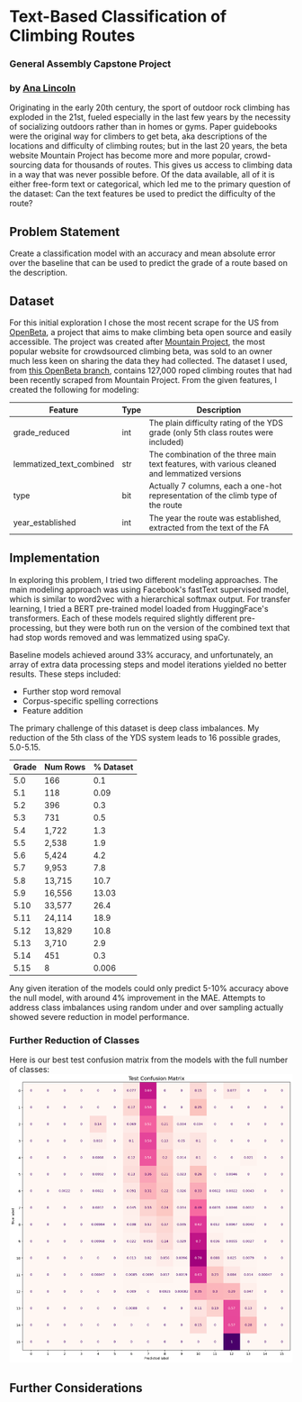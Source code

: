 # Text-Based Classification of Climbing Routes
### General Assembly Capstone Project 
### by [Ana Lincoln](https://www.linkedin.com/in/ana-lincoln/)
Originating in the early 20th century, the sport of outdoor rock climbing has exploded in the 21st, fueled especially in the last few years by the necessity of socializing outdoors rather than in homes or gyms. Paper guidebooks were the original way for climbers to get beta, aka descriptions of the locations and difficulty of climbing routes; but in the last 20 years, the beta website Mountain Project has become more and more popular, crowd-sourcing data for thousands of routes. This gives us access to climbing data in a way that was never possible before. Of the data available, all of it is either free-form text or categorical, which led me to the primary question of the dataset: Can the text features be used to predict the difficulty of the route? 

## Problem Statement
Create a classification model with an accuracy and mean absolute error over the baseline that can be used to predict the grade of a route based on the description.

## Dataset
For this initial exploration I chose the most recent scrape for the US from [OpenBeta](https://openbeta.io/), a project that aims to make climbing beta open source and easily accessible. The project was created after [Mountain Project](https://www.mountainproject.com/), the most popular website for crowdsourced climbing beta, was sold to an owner much less keen on sharing the data they had collected. The dataset I used, from [this OpenBeta branch](https://github.com/OpenBeta/climbing-data/tree/next), contains 127,000 roped climbing routes that had been recently scraped from Mountain Project. From the given features, I created the following for modeling:

| Feature                  | Type | Description                                                                                   |
|--------------------------|------|-----------------------------------------------------------------------------------------------|
| grade_reduced            | int  | The plain difficulty rating of the YDS grade (only 5th class routes were included)            |
| lemmatized_text_combined | str  | The combination of the three main text features, with various cleaned and lemmatized versions |
| type                     | bit  | Actually 7 columns, each a one-hot representation of the climb type of the route              |
| year_established         | int  | The year the route was established, extracted from the text of the FA                         |

## Implementation
In exploring this problem, I tried two different modeling approaches. The main modeling approach was using Facebook's fastText supervised model, which is similar to word2vec with a hierarchical softmax output. For transfer learning, I tried a BERT pre-trained model loaded from HuggingFace's transformers. Each of these models required slightly different pre-processing, but they were both run on the version of the combined text that had stop words removed and was lemmatized using spaCy. 

Baseline models achieved around 33% accuracy, and unfortunately, an array of extra data processing steps and model iterations yielded no better results. These steps included:
- Further stop word removal
- Corpus-specific spelling corrections
- Feature addition

The primary challenge of this dataset is deep class imbalances. My reduction of the 5th class of the YDS system leads to 16 possible grades, 5.0-5.15. 

| Grade | Num Rows | % Dataset |
|-------|----------|-----------|
| 5.0   | 166      | 0.1       |
| 5.1   | 118      | 0.09      |
| 5.2   | 396      | 0.3       |
| 5.3   | 731      | 0.5       |
| 5.4   | 1,722    | 1.3       |
| 5.5   | 2,538    | 1.9       |
| 5.6   | 5,424    | 4.2       |
| 5.7   | 9,953    | 7.8       |
| 5.8   | 13,715   | 10.7      |
| 5.9   | 16,556   | 13.03     |
| 5.10  | 33,577   | 26.4      |
| 5.11  | 24,114   | 18.9      |
| 5.12  | 13,829   | 10.8      |
| 5.13  | 3,710    | 2.9       |
| 5.14  | 451      | 0.3       |
| 5.15  | 8        | 0.006     |

Any given iteration of the models could only predict 5-10% accuracy above the null model, with around 4% improvement in the MAE. Attempts to address class imbalances using random under and over sampling actually showed severe reduction in model performance.

### Further Reduction of Classes
Here is our best test confusion matrix from the models with the full number of classes:
![Final Test Confusion Matrix with Full Classes](./archive/fullclassesmatrix.png)




## Further Considerations
